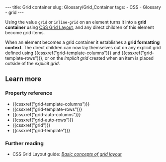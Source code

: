 --- title: Grid container slug: Glossary/Grid\_Container tags: - CSS - Glossary - grid ---

Using the value `grid` or `inline-grid` on an element turns it into a **grid container** using [CSS Grid Layout](/en-US/docs/Web/CSS/CSS_Grid_Layout), and any direct children of this element become grid items.

When an element becomes a grid container it establishes a **grid formatting context**. The direct children can now lay themselves out on any explicit grid defined using {{cssxref("grid-template-columns")}} and {{cssxref("grid-template-rows")}}, or on the *implicit grid* created when an item is placed outside of the *explicit grid*.

Learn more
----------

### Property reference

-   {{cssxref("grid-template-columns")}}
-   {{cssxref("grid-template-rows")}}
-   {{cssxref("grid-auto-columns")}}
-   {{cssxref("grid-auto-rows")}}
-   {{cssxref("grid")}}
-   {{cssxref("grid-template")}}

### Further reading

-   CSS Grid Layout guide: *[Basic concepts of grid layout](/en-US/docs/Web/CSS/CSS_Grid_Layout/Basic_Concepts_of_Grid_Layout)*
